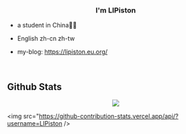 
### <div align="center">I'm LIPiston</div>  
  

- a student in China🦴🦴  
  

- English zh-cn zh-tw  
  
- my-blog: https://lipiston.eu.org/

<br/>  

## Github Stats  
<div align="center"><img src="https://github-readme-stats.vercel.app/api?username=LIPIston&show_icons=true&count_private=true&hide_border=true" align="center" /></div>  

<img src="https://github-contribution-stats.vercel.app/api/?username=LIPiston />

